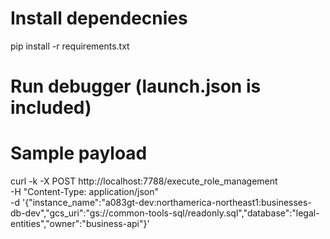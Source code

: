 # Install dependecnies
pip install -r requirements.txt
# Run debugger (launch.json is included)
# Sample payload
curl -k -X POST http://localhost:7788/execute_role_management \
    -H "Content-Type: application/json" \
    -d '{"instance_name":"a083gt-dev:northamerica-northeast1:businesses-db-dev","gcs_uri":"gs://common-tools-sql/readonly.sql","database":"legal-entities","owner":"business-api"}'
